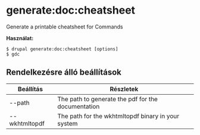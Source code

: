 # generate:doc:cheatsheet
Generate a printable cheatsheet for Commands

**Használat:**
```
$ drupal generate:doc:cheatsheet [options]
$ gdc  
```

## Rendelkezésre álló beállítások
Beállítás | Részletek
-------|-------------
--path | The path to generate the pdf for the documentation
--wkhtmltopdf | The path for the wkhtmltopdf binary in your system

